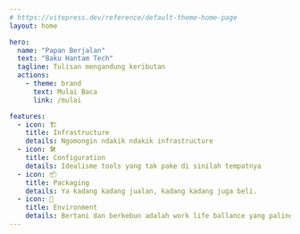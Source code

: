 ```yaml
---
# https://vitepress.dev/reference/default-theme-home-page
layout: home

hero:
  name: "Papan Berjalan"
  text: "Baku Hantam Tech"
  tagline: Tulisan mengandung keributan
  actions:
    - theme: brand
      text: Mulai Baca
      link: /mulai

features:
  - icon: 🏗️
    title: Infrastructure
    details: Ngomongin ndakik ndakik infrastructure
  - icon: 🛠
    title: Configuration
    details: Idealisme tools yang tak pake di sinilah tempatnya
  - icon: 📦
    title: Packaging
    details: Ya kadang kadang jualan, kadang kadang juga beli.
  - icon: 🌳
    title: Environment
    details: Bertani dan berkebun adalah work life ballance yang paling pas
---
```


